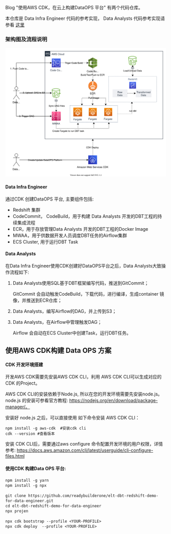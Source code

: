 Blog "使用AWS CDK，在云上构建DataOPS 平台" 有两个代码仓库。

本仓库是 Data Infra Engineer 代码的参考实现，
Data Analysts 代码参考实现请参看 [这里](https://github.com/readybuilderone/elt-dbt-redshift-demo-for-data-analysts)

### 架构图及流程说明



![architecture](./assets/DataOPS.drawio.svg)



#### Data Infra Engineer

通过CDK 创建DataOPS 平台, 主要组件包括:

- Redshift 集群
- CodeCommit， CodeBuild，用于构建 Data Analysts 开发的DBT工程的持续集成流程
- ECR，用于存放管理Data Analysts 开发的DBT工程的Docker Image
- MWAA，用于供数据开发人员调度DBT任务的Airflow集群
- ECS Cluster, 用于运行DBT Task

#### Data Analysts

在Data Infra Engineer使用CDK创建好DataOPS平台之后，Data Analysts大致操作流程如下:

1. Data Analysts使用SQL基于DBT框架编写代码，推送到GitCommit；

   GitCommit 会自动触发CodeBuild，下载代码，进行编译，生成container 镜像，并推送到ECR仓库；

2. Data Analysts，编写Airflow的DAG，并上传到S3；

3. Data Analysts，在Airflow中管理触发DAG；

   Airflow 会自动在ECS Cluster中创建Task，运行DBT任务。

## 使用AWS CDK构建 Data OPS 方案

#### CDK 开发环境搭建

开发AWS CDK需要先安装AWS CDK CLI，利用 AWS CDK CLI可以生成对应的CDK 的Project。

AWS CDK CLI的安装依赖于Node.js, 所以在您的开发环境需要先安装node.js。node.js 的安装可参看官方教程: https://nodejs.org/en/download/package-manager/。

安装好 node.js 之后，可以直接使用 如下命令安装 AWS CDK CLI：

~~~shell
npm install -g aws-cdk  #安装cdk cli
cdk --version #查看版本
~~~

安装 CDK CLI后，需要通过aws configure 命令配置开发环境的用户权限，详情参考: https://docs.aws.amazon.com/cli/latest/userguide/cli-configure-files.html 



#### 使用CDK 构建Data OPS 平台:

``` shell
npm install -g yarn
npm install -g npx

git clone https://github.com/readybuilderone/elt-dbt-redshift-demo-for-data-engineer.git
cd elt-dbt-redshift-demo-for-data-engineer
npx projen

npx cdk bootstrap --profile <YOUR-PROFILE>
npx cdk deploy  --profile <YOUR-PROFILE>
```

